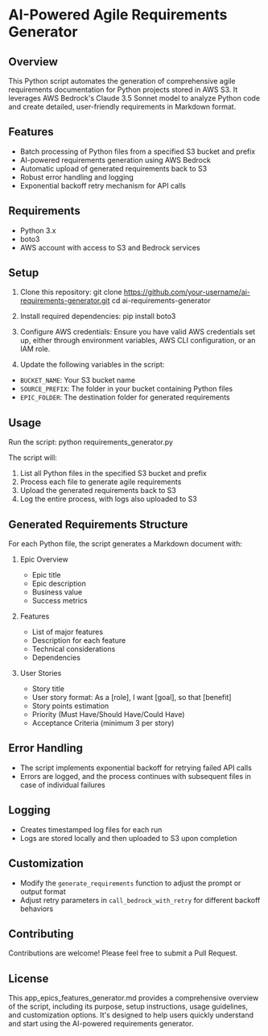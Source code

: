 # AI-Powered Agile Requirements Generator

## Overview

This Python script automates the generation of comprehensive agile requirements documentation for Python projects stored in AWS S3. It leverages AWS Bedrock's Claude 3.5 Sonnet model to analyze Python code and create detailed, user-friendly requirements in Markdown format.

## Features

- Batch processing of Python files from a specified S3 bucket and prefix
- AI-powered requirements generation using AWS Bedrock
- Automatic upload of generated requirements back to S3
- Robust error handling and logging
- Exponential backoff retry mechanism for API calls

## Requirements

- Python 3.x
- boto3
- AWS account with access to S3 and Bedrock services

## Setup

1. Clone this repository:
   git clone https://github.com/your-username/ai-requirements-generator.git
   cd ai-requirements-generator



2. Install required dependencies:
   pip install boto3



3. Configure AWS credentials:
Ensure you have valid AWS credentials set up, either through environment variables, AWS CLI configuration, or an IAM role.

4. Update the following variables in the script:
- `BUCKET_NAME`: Your S3 bucket name
- `SOURCE_PREFIX`: The folder in your bucket containing Python files
- `EPIC_FOLDER`: The destination folder for generated requirements

## Usage

Run the script:
python requirements_generator.py



The script will:
1. List all Python files in the specified S3 bucket and prefix
2. Process each file to generate agile requirements
3. Upload the generated requirements back to S3
4. Log the entire process, with logs also uploaded to S3

## Generated Requirements Structure

For each Python file, the script generates a Markdown document with:

1. Epic Overview
   - Epic title
   - Epic description
   - Business value
   - Success metrics

2. Features
   - List of major features
   - Description for each feature
   - Technical considerations
   - Dependencies

3. User Stories
   - Story title
   - User story format: As a [role], I want [goal], so that [benefit]
   - Story points estimation
   - Priority (Must Have/Should Have/Could Have)
   - Acceptance Criteria (minimum 3 per story)

## Error Handling

- The script implements exponential backoff for retrying failed API calls
- Errors are logged, and the process continues with subsequent files in case of individual failures

## Logging

- Creates timestamped log files for each run
- Logs are stored locally and then uploaded to S3 upon completion

## Customization

- Modify the `generate_requirements` function to adjust the prompt or output format
- Adjust retry parameters in `call_bedrock_with_retry` for different backoff behaviors

## Contributing

Contributions are welcome! Please feel free to submit a Pull Request.

## License



This app_epics_features_generator.md provides a comprehensive overview of the script, including its purpose, setup instructions, usage guidelines, and customization options. It's designed to help users quickly understand and start using the AI-powered requirements generator.

